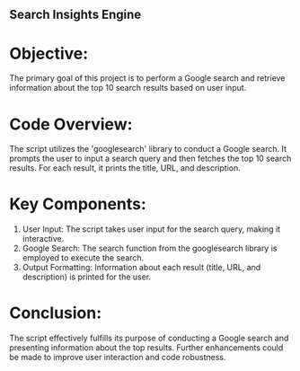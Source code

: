 ## Search Insights Engine

# Objective:
The primary goal of this project is to perform a Google search and retrieve information about the top 10 search results based on user input.

# Code Overview:
The script utilizes the 'googlesearch' library to conduct a Google search. It prompts the user to input a search query and then fetches the top 10 search results. For each result, it prints the title, URL, and description.

# Key Components:
1) User Input: The script takes user input for the search query, making it interactive.
2) Google Search: The search function from the googlesearch library is employed to execute the search.
3) Output Formatting: Information about each result (title, URL, and description) is printed for the user.

# Conclusion:
The script effectively fulfills its purpose of conducting a Google search and presenting information about the top results. Further enhancements could be made to improve user interaction and code robustness.
